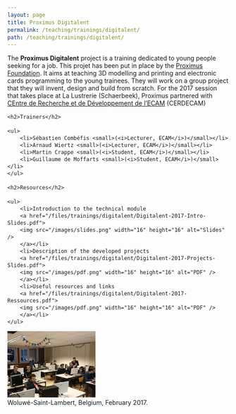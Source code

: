```yaml
---
layout: page
title: Proximus Digitalent
permalink: /teaching/trainings/digitalent/
path: /teaching/trainings/digitalent/
---
```


<div class="page-col-wrapper">
  <div class="page-col page-col-1">
    <p>The <b>Proximus Digitalent</b> project is a training dedicated to young
    people seeking for a job. This projet has been put in place by the 
    <a href="https://www.proximus.com/en/foundation#title-1">Proximus
    Foundation</a>. It aims at teaching 3D modelling and printing and electronic
    cards programming to the young trainees. They will work on a group project
    that they will invent, design and build from scratch. For the 2017 session
    that takes place at La Lustrerie (Schaerbeek), Proximus partnered with
    <a href="http://www.cerdecam.be">CEntre de Recherche et de Développement
    de l’ECAM</a> (CERDECAM)</p>

    <h2>Trainers</h2>

    <ul>
        <li>Sébastien Combéfis <small>(<i>Lecturer, ECAM</i>)</small></li>
        <li>Arnaud Wiertz <small>(<i>Lecturer, ECAM</i>)</small></li>
        <li>Martin Crappe <small>(<i>Student, ECAM</i>)</small></li>
        <li>Guillaume de Moffarts <small>(<i>Student, ECAM</i>)</small></li>
    </ul>

    <h2>Resources</h2>

    <ul>
        <li>Introduction to the technical module
        <a href="/files/trainings/digitalent/Digitalent-2017-Intro-Slides.pdf">
        <img src="/images/slides.png" width="16" height="16" alt="Slides" />
        </a></li>
        <li>Description of the developed projects
        <a href="/files/trainings/digitalent/Digitalent-2017-Projects-Slides.pdf">
        <img src="/images/pdf.png" width="16" height="16" alt="PDF" />
        </a></li>
        <li>Useful resources and links
        <a href="/files/trainings/digitalent/Digitalent-2017-Ressources.pdf">
        <img src="/images/pdf.png" width="16" height="16" alt="PDF" />
        </a></li>
    </ul>
  </div>
  <div class="page-col page-col-2">
    <p><img src="/images/woluwe-saint-lambert.jpg"
    alt="Woluwé-Saint-Lambert, Belgium, February 2017." width="200"
    height="150" /><br />Woluwé-Saint-Lambert, Belgium, February 2017.</p>
  </div>
</div>
